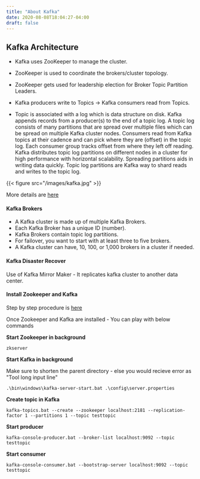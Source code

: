 ```yaml
---
title: "About Kafka"
date: 2020-08-08T18:04:27-04:00
draft: false
---
```


## Kafka Architecture 

- Kafka uses ZooKeeper to manage the cluster. 
- ZooKeeper is used to coordinate the brokers/cluster topology. 
- ZooKeeper gets used for leadership election for Broker Topic Partition Leaders.

- Kafka producers write to Topics -> Kafka consumers read from Topics. 

- Topic is associated with a log which is data structure on disk. Kafka appends records from a producer(s) to the end of a topic log. A topic log consists of many partitions that are spread over multiple files which can be spread on multiple Kafka cluster nodes. Consumers read from Kafka topics at their cadence and can pick where they are (offset) in the topic log. Each consumer group tracks offset from where they left off reading. Kafka distributes topic log partitions on different nodes in a cluster for high performance with horizontal scalability. Spreading partitions aids in writing data quickly. Topic log partitions are Kafka way to shard reads and writes to the topic log. 


{{< figure src="/images/kafka.jpg" >}}

More details are [here](http://cloudurable.com/blog/kafka-architecture/index.html)

#### Kafka Brokers
- A Kafka cluster is made up of multiple Kafka Brokers. 
- Each Kafka Broker has a unique ID (number). 
- Kafka Brokers contain topic log partitions. 
- For failover, you want to start with at least three to five brokers. 
- A Kafka cluster can have, 10, 100, or 1,000 brokers in a cluster if needed.

#### Kafka Disaster Recover 

Use of Kafka Mirror Maker - It replicates kafka cluster to another data center.

#### Install Zookeeper and Kafka ####
Step by step procedure is [here](https://dzone.com/articles/running-apache-kafka-on-windows-os)

Once Zookeeper and Kafka are installed - You can play with below commands

**Start Zookeeper in background**
```
zkserver
```

**Start Kafka in background**

Make sure to shorten the parent directory - else you would recieve error as "Tool long input line"
```
.\bin\windows\kafka-server-start.bat .\config\server.properties
```

**Create topic in Kafka**
```
kafka-topics.bat --create --zookeeper localhost:2181 --replication-factor 1 --partitions 1 --topic testtopic
```

**Start producer**
```
kafka-console-producer.bat --broker-list localhost:9092 --topic testtopic
```

**Start consumer**
```
kafka-console-consumer.bat --bootstrap-server localhost:9092 --topic testtopic
```